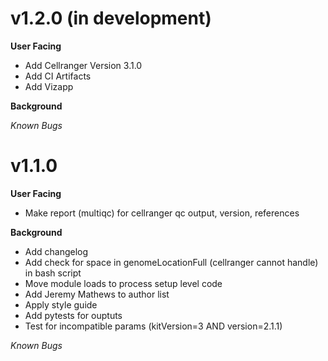 # v1.2.0 (in development)
**User Facing**
* Add Cellranger Version 3.1.0
* Add CI Artifacts
* Add Vizapp

**Background**

*Known Bugs*


# v1.1.0
**User Facing**
* Make report (multiqc) for cellranger qc output, version, references

**Background**
* Add changelog
* Add check for space in genomeLocationFull (cellranger cannot handle) in bash script
* Move module loads to process setup level code
* Add Jeremy Mathews to author list
* Apply style guide
* Add pytests for ouptuts
* Test for incompatible params (kitVersion=3 AND version=2.1.1)

*Known Bugs*
